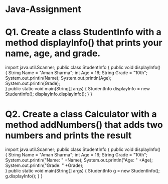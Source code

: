 # Java-Assignment
# Q1. Create a class StudentInfo with a method displayInfo() that prints your name, age, and grade.
import java.util.Scanner;
public class StudentInfo {
    public void displayInfo() {
        String Name = "Aman Sharma";
        int Age = 16;
        String Grade = "10th";
        System.out.println(Name);
        System.out.println(Age);
        System.out.println(Grade);  
    }
    public static void main(String[] args) {
        StudentInfo displayInfo = new StudentInfo();
        displayInfo.displayInfo();
    }
}


# Q2. Create a class Calculator with a method addNumbers() that adds two numbers and prints the result
import java.util.Scanner;
public class StudentInfo {
    public void displayInfo() {
        String Name = "Aman Sharma";
        int Age = 16;
        String Grade = "10th";
        System.out.println("Name: " +Name);
        System.out.println("Age: " +Age);
        System.out.println("Grade: " +Grade);  
    }
    public static void main(String[] args) {
        StudentInfo g = new StudentInfo();
        g.displayInfo();
    }
}
